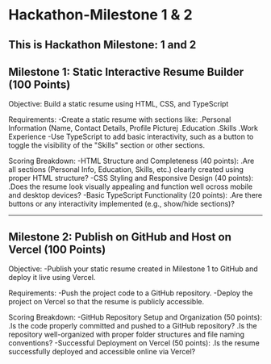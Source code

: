 # Hackathon-Milestone 1 & 2
This is Hackathon Milestone: 1 and 2
------------------------------------------------------------------------------------------------------------------------------------------------------------------------------
Milestone 1: Static Interactive Resume Builder (100 Points)
------------------------------------------------------------------------------------------------------------------------------------------------------------------------------
Objective: Build a static resume using HTML, CSS, and TypeScript

Requirements: 
-Create a static resume with sections like: .Personal Information (Name, Contact Details, Profile Picturej .Education .Skills .Work Experience -Use TypeScript to add basic interactivity, such as a button to toggle the visibility of the "Skills" section or other sections.

Scoring Breakdown: 
-HTML Structure and Completeness (40 points): 
.Are all sections (Personal Info, Education, Skills, etc.) clearly created using proper HTML structure? 
-CSS Styling and Responsive Design (40 points): 
.Does the resume look visually appealing and function well ocross mobile and desktop devices? 
-Basic TypeScript Functionality (20 points): 
.Are there buttons or any interactivity implemented (e.g., show/hide sections)?

------------------------------------------------------------------------------------------------------------------------------------------------------------------------------
Milestone 2: Publish on GitHub and Host on Vercel (100 Points)
------------------------------------------------------------------------------------------------------------------------------------------------------------------------------
Objective: -Publish your static resume created in Milestone 1 to GitHub and deploy it live using Vercel.

Requirements: 
-Push the project code to a GitHub repository.
-Deploy the project on Vercel so that the resume is publicly accessible.

Scoring Breakdown: 
-GitHub Repository Setup and Organization (50 points): 
.Is the code properly committed and pushed to a GitHub repository? 
.Is the repository well-organized with proper folder structures and file naming conventions? 
-Successful Deployment on Vercel (50 points): .Is the resume successfully deployed and accessible online via Vercel?
